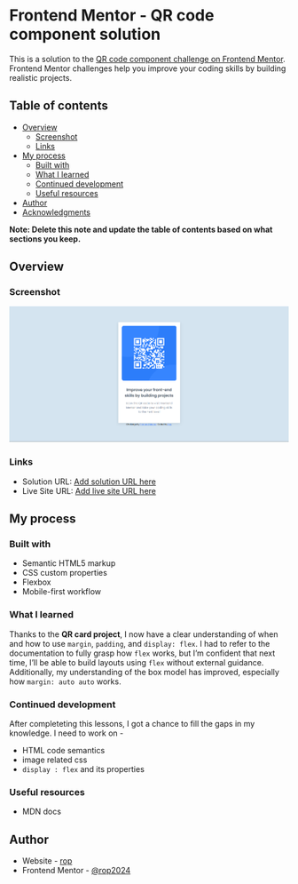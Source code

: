 # Frontend Mentor - QR code component solution

This is a solution to the [QR code component challenge on Frontend Mentor](https://www.frontendmentor.io/challenges/qr-code-component-iux_sIO_H). Frontend Mentor challenges help you improve your coding skills by building realistic projects. 

## Table of contents

- [Overview](#overview)
  - [Screenshot](#screenshot)
  - [Links](#links)
- [My process](#my-process)
  - [Built with](#built-with)
  - [What I learned](#what-i-learned)
  - [Continued development](#continued-development)
  - [Useful resources](#useful-resources)
- [Author](#author)
- [Acknowledgments](#acknowledgments)

**Note: Delete this note and update the table of contents based on what sections you keep.**

## Overview

### Screenshot

![](./image.png)

### Links

- Solution URL: [Add solution URL here](https://your-solution-url.com)
- Live Site URL: [Add live site URL here](https://your-live-site-url.com)

## My process

### Built with

- Semantic HTML5 markup
- CSS custom properties
- Flexbox
- Mobile-first workflow


### What I learned
Thanks to the **QR card project**, I now have a clear understanding of when and how to use `margin`, `padding`, and `display: flex`. I had to refer to the documentation to fully grasp how `flex` works, but I’m confident that next time, I’ll be able to build layouts using `flex` without external guidance. Additionally, my understanding of the box model has improved, especially how `margin: auto auto` works.

### Continued development
After completeting this lessons, I got a chance to fill the gaps in my knowledge. I need to work on -
- HTML code semantics
- image related css
- `display : flex` and its properties

### Useful resources
- MDN docs

## Author

- Website - [rop](https://github.com/rop2024)
- Frontend Mentor - [@rop2024](https://www.frontendmentor.io/profile/rop2024)

